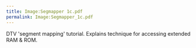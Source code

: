 ```yaml
---
title: Image:Segmapper 1c.pdf
permalink: Image:Segmapper_1c.pdf
---
```


DTV 'segment mapping' tutorial. Explains technique for accessing
extended RAM & ROM.
